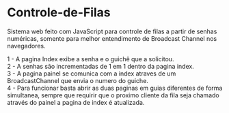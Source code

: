 # Controle-de-Filas
Sistema web feito com JavaScript para controle de filas a partir de senhas numéricas, somente para melhor entendimento de Broadcast Channel nos navegadores.

1 - A pagina Index exibe a senha e o guichê que a solicitou. <br>
2 - A senhas são incrementadas de 1 em 1 dentro da pagina index. <br>
3 - A pagina painel se comunica com a index atraves de um BroadcastChannel que envia o numero do guiche. <br>
4 - Para funcionar basta abrir as duas paginas em guias diferentes de forma simultanea, sempre que requirir que o proximo cliente da fila seja chamado através do painel a pagina de index é atualizada. <br>
